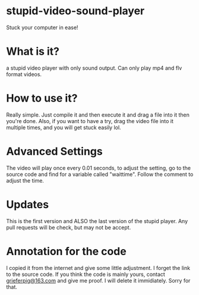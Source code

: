 # stupid-video-sound-player
Stuck your computer in ease!

# What is it?
a stupid video player with only sound output. Can only play mp4 and flv format videos.

# How to use it?
Really simple. Just compile it and then execute it and drag a file into it then you're done.
Also, if you want to have a try, drag the video file into it multiple times, and you will get stuck easily lol.

# Advanced Settings
The video will play once every 0.01 seconds, to adjust the setting, go to the source code and find for a variable called "waittime". Follow the comment to adjust the time.

# Updates
This is the first version and ALSO the last version of the stupid player. Any pull requests will be check, but may not be accept.

# Annotation for the code
I copied it from the internet and give some little adjustment. I forget the link to the source code. If you think the code is mainly yours, contact grieferpig@163.com and give me proof. I will delete it immidiately. Sorry for that.
